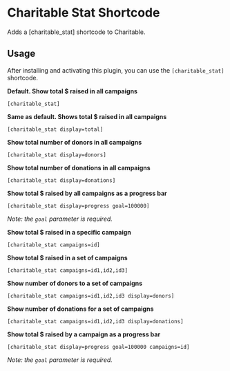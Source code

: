 # Charitable Stat Shortcode
Adds a [charitable_stat] shortcode to Charitable.

## Usage
After installing and activating this plugin, you can use the `[charitable_stat]` shortcode.

**Default. Show total $ raised in all campaigns**
```
[charitable_stat]
```

**Same as default. Shows total $ raised in all campaigns**
```
[charitable_stat display=total]
```

**Show total number of donors in all campaigns**
```
[charitable_stat display=donors]
```

**Show total number of donations in all campaigns**
```
[charitable_stat display=donations]
```

**Show total $ raised by all campaigns as a progress bar**
```
[charitable_stat display=progress goal=100000]
```

*Note: the `goal` parameter is required.*

**Show total $ raised in a specific campaign**
```
[charitable_stat campaigns=id]
```

**Show total $ raised in a set of campaigns**
```
[charitable_stat campaigns=id1,id2,id3]
```

**Show number of donors to a set of campaigns**
```
[charitable_stat campaigns=id1,id2,id3 display=donors]
```

**Show number of donations for a set of campaigns**
```
[charitable_stat campaigns=id1,id2,id3 display=donations]
```

**Show total $ raised by a campaign as a progress bar**
```
[charitable_stat display=progress goal=100000 campaigns=id]
```

*Note: the `goal` parameter is required.*
